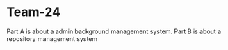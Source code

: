 # Team-24
Part A is about a admin background management system.
Part B is about a repository management system
